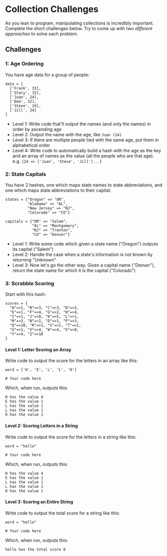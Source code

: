 # Collection Challenges

As you lean to program, manipulating collections is incredibly important. Complete
the short challenges below. Try to come up with *two different approaches* to
solve each problem.

## Challenges

### 1: Age Ordering

You have age data for a group of people:

```
data = [
  ['Frank', 33],
  ['Stacy', 15],
  ['Juan', 24],
  ['Dom', 32],
  ['Steve', 24],
  ['Jill', 24]
]
```

* Level 1: Write code that'll output the names (and only the names) in order by
ascending age
* Level 2: Output the name with the age, like `Juan (24)`
* Level 3: If there are multiple people tied with the same age, put them in alphabetical
order
* Level 4: Write code to automatically build a hash with the age as the key and
an array of names as the value (all the people who are that age). e.g.
`{24 => ['Juan', 'Steve', 'Jill']...}`

### 2: State Capitals

You have 2 hashes, one which maps state names to state abbreviations,
and one which maps state abbreviations to their capital:

```
states = {"Oregon" => "OR",
          "Alabama" => "AL",
          "New Jersey" => "NJ",
          "Colorado" => "CO"}

capitals = {"OR" => "Salem",
            "AL" => "Montgomery",
            "NJ" => "Trenton",
            "CO" => "Denver"}
```

* Level 1: Write some code which given a state name ("Oregon") outputs
  its capital ("Salem")
* Level 2: Handle the case when a state's information is not known by
  returning "Unknown"
* Level 3: Now let's go the other way. Given a capital name ("Denver"),
  return the state name for which it is the capital ("Colorado")

### 3: Scrabble Scoring

Start with this hash:

```
scores = {
  "A"=>1, "B"=>3, "C"=>3, "D"=>2,
  "E"=>1, "F"=>4, "G"=>2, "H"=>4,
  "I"=>1, "J"=>8, "K"=>5, "L"=>1,
  "M"=>3, "N"=>1, "O"=>1, "P"=>3,
  "Q"=>10, "R"=>1, "S"=>1, "T"=>1,
  "U"=>1, "V"=>4, "W"=>4, "X"=>8,
  "Y"=>4, "Z"=>10
}
```

#### Level 1: Letter Scoring an Array

Write code to output the score for the letters in an array like this:

```
word = ['H', 'E', 'L', 'L', 'O']

# Your code here
```

Which, when run, outputs this:

```
H has the value 4
E has the value 1
L has the value 1
L has the value 1
O has the value 1
```

#### Level 2: Scoring Letters in a String

Write code to output the score for the letters in a string like this:

```
word = "hello"

# Your code here
```

Which, when run, outputs this:

```
H has the value 4
E has the value 1
L has the value 1
L has the value 1
O has the value 1
```

#### Level 3: Scoring an Entire String

Write code to output the total score for a string like this:

```
word = "hello"

# Your code here
```

Which, when run, outputs this:

```
hello has the total score 8
```
